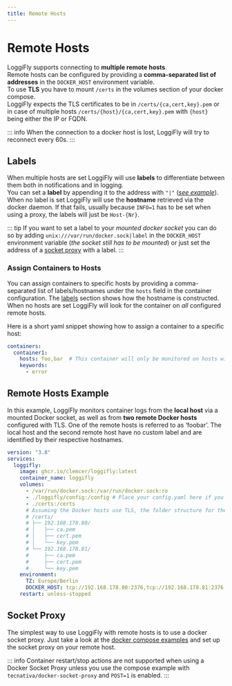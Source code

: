 ```yaml
---
title: Remote Hosts
---
```


# Remote Hosts

LoggiFly supports connecting to **multiple remote hosts**.<br>
Remote hosts can be configured by providing a **comma-separated list of addresses** in the `DOCKER_HOST` environment variable.<br>
To use **TLS** you have to mount `/certs` in the volumes section of your docker compose.<br>
LoggiFly expects the TLS certificates to be in `/certs/{ca,cert,key}.pem` or in case of multiple hosts `/certs/{host}/{ca,cert,key}.pem` with `{host}` being either the IP or FQDN.<br>

::: info
When the connection to a docker host is lost, LoggiFly will try to reconnect every 60s.
:::

## Labels 
When multiple hosts are set LoggiFly will use **labels** to differentiate between them both in notifications and in logging.<br>
You can set a **label** by appending it to the address with `"|"` ([_see example_](#remote-hosts-example)).<br>
When no label is set LoggiFly will use the **hostname** retrieved via the docker daemon. If that fails, usually because `INFO=1` has to be set when using a proxy, the labels will just be `Host-{Nr}`.<br>

::: tip
If you want to set a label to your _mounted docker socket_ you can do so by adding `unix:///var/run/docker.sock|label` in the `DOCKER_HOST` environment variable (_the socket still has to be mounted_) or just set the address of a [socket proxy](#socket-proxy) with a label.
:::

### Assign Containers to Hosts

You can assign containers to specific hosts by providing a comma-separated list of labels/hostnames under the `hosts` field in the container configuration. The [labels](#labels) section shows how the hostname is constructed.<br> 
When no hosts are set LoggiFly will look for the container on _all_ configured remote hosts.

Here is a short yaml snippet showing how to assign a container to a specific host:

  
```yaml 
containers:
  container1:
    hosts: foo,bar  # This container will only be monitored on hosts with the labels 'foo' and 'bar'
    keywords:
      - error
```

## Remote Hosts Example

In this example, LoggiFly monitors container logs from the **local host** via a mounted Docker socket, as well as from **two remote Docker hosts** configured with TLS. One of the remote hosts is referred to as ‘foobar’. The local host and the second remote host have no custom label and are identified by their respective hostnames.


```yaml
version: "3.8"
services:
  loggifly:
    image: ghcr.io/clemcer/loggifly:latest
    container_name: loggifly 
    volumes:
      - /var/run/docker.sock:/var/run/docker.sock:ro
      - ./loggifly/config:/config # Place your config.yaml here if you are using one
      - ./certs:/certs
      # Assuming the Docker hosts use TLS, the folder structure for the certificates should be like this:
      # /certs/
      # ├── 192.168.178.80/
      # │   ├── ca.pem
      # │   ├── cert.pem
      # │   └── key.pem
      # └── 192.168.178.81/
      #     ├── ca.pem
      #     ├── cert.pem
      #     └── key.pem
    environment:
      TZ: Europe/Berlin
      DOCKER_HOST: tcp://192.168.178.80:2376,tcp://192.168.178.81:2376|foobar
    restart: unless-stopped
```

## Socket Proxy

The simplest way to use LoggiFly with remote hosts is to use a docker socket proxy. Just take a look at the [docker compose examples](./getting-started#docker-compose) and set up the socket proxy on your remote host.

::: info
Container restart/stop actions are not supported when using a Docker Socket Proxy unless you use the compose example with `tecnativa/docker-socket-proxy` and `POST=1` is enabled.
:::

